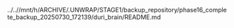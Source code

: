 ../..//mnt/h/ARCHIVE/.UNWRAP/STAGE1/backup_repository/phase16_complete_backup_20250730_172139/duri_brain/README.md